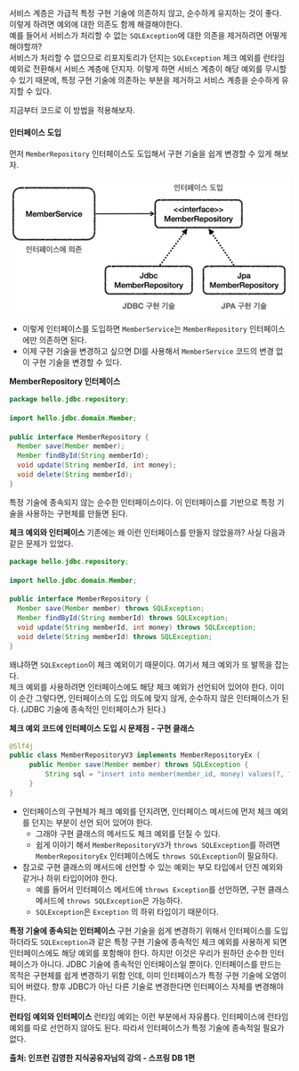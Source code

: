 서비스 계층은 가급적 특정 구현 기술에 의존하지 않고, 순수하게 유지하는 것이 좋다.
이렇게 하려면 예외에 대한 의존도 함께 해결해야한다.  
예를 들어서 서비스가 처리할 수 없는 `SQLException`에 대한 의존을 제거하려면 어떻게 해야할까?  
서비스가 처리할 수 없으므로 리포지토리가 던지는 `SQLException` 체크 예외를 런타임 예외로 전환해서 서비스 계층에 던지자.
이렇게 하면 서비스 계층이 해당 예외를 무시할 수 있기 때문에, 특정 구현 기술에 의존하는 부분을 제거하고 서비스 계층을 순수하게 유지할 수 있다.

지금부터 코드로 이 방법을 적용해보자.

#### 인터페이스 도입
먼저 `MemberRepository` 인터페이스도 도입해서 구현 기술을 쉽게 변경할 수 있게 해보자.

![](../images/Pasted_image_20250719232810.png)

- 이렇게 인터페이스를 도입하면 `MemberService`는 `MemberRepository` 인터페이스에만 의존하면 된다.
- 이제 구현 기술을 변경하고 싶으면 DI를 사용해서 `MemberService` 코드의 변경 없이 구현 기술을 변경할 수 있다.

**MemberRepository 인터페이스**
```java
package hello.jdbc.repository;  
  
import hello.jdbc.domain.Member;  
  
public interface MemberRepository {  
  Member save(Member member);  
  Member findById(String memberId);  
  void update(String memberId, int money);  
  void delete(String memberId);  
}
```

특정 기술에 종속되지 않는 순수한 인터페이스이다.
이 인터페이스를 기반으로 특정 기술을 사용하는 구현체를 만들면 된다.

**체크 예외와 인터페이스**
기존에는 왜 이런 인터페이스를 만들지 않았을까? 사실 다음과 같은 문제가 있었다.

```java
package hello.jdbc.repository;  
  
import hello.jdbc.domain.Member;  
  
public interface MemberRepository {  
  Member save(Member member) throws SQLException;  
  Member findById(String memberId) throws SQLException;  
  void update(String memberId, int money) throws SQLException;  
  void delete(String memberId) throws SQLException;  
}
```

왜냐하면 `SQLException`이 체크 예외이기 때문이다. 여기서 체크 예외가 또 발목을 잡는다.  
체크 예외를 사용하려면 인터페이스에도 해당 체크 예외가 선언되어 있어야 한다.
이미 이 순간 그렇다면, 인터페이스의 도입 의도에 맞지 않게, 순수하지 않은 인터페이스가 된다. (JDBC 기술에 종속적인 인터페이스가 된다.)

**체크 예외 코드에 인터페이스 도입 시 문제점 - 구현 클래스**
```java
@Slf4j  
public class MemberRepositoryV3 implements MemberRepositoryEx {
	 public Member save(Member member) throws SQLException {
		 String sql = "insert into member(member_id, money) values(?, ?)";
	 }
}
```

- 인터페이스의 구현체가 체크 예외를 던지려면, 인터페이스 메서드에 먼저 체크 예외를 던지는 부분이 선언 되어 있어야 한다.
	- 그래야 구현 클래스의 메서드도 체크 예외를 던질 수 있다.
	- 쉽게 이야기 해서 `MemberRepositoryV3`가 `throws SQLException`를 하려면 `MemberRepositoryEx` 인터페이스에도 `throws SQLException`이 필요하다.
- 참고로 구현 클래스의 메서드에 선언할 수 있는 예외는 부모 타입에서 던진 예외와 같거나 하위 타입이어야 한다.
	- 예를 들어서 인터페이스 메서드에 `throws Exception`를 선언하면, 구현 클래스 메서드에 `throws SQLException`은 가능하다.
	- `SQLException`은 `Exception` 의 하위 타입이기 때문이다.

**특정 기술에 종속되는 인터페이스**
구현 기술을 쉽게 변경하기 위해서 인터페이스를 도입하더라도 `SQLException`과 같은 특정 구현 기술에 종속적인 체크 예외를 사용하게 되면 인터페이스에도 해당 예외를 포함해야 한다.
하지만 이것은 우리가 원하던 순수한 인터페이스가 아니다.
JDBC 기술에 종속적인 인터페이스일 뿐이다.
인터페이스를 만드는 목적은 구현체를 쉽게 변경하기 위함 인데, 이미 인터페이스가 특정 구현 기술에 오염이 되어 버렸다.
향후 JDBC가 아닌 다른 기술로 변경한다면 인터페이스 자체를 변경해야 한다.

**런타임 예외와 인터페이스**
런타임 예외는 이런 부분에서 자유롭다. 인터페이스에 런타임 예외를 따로 선언하지 않아도 된다. 따라서 인터페이스가 특정 기술에 종속적일 필요가 없다.



__출처: 인프런 김영한 지식공유자님의 강의 - 스프링 DB 1편__
